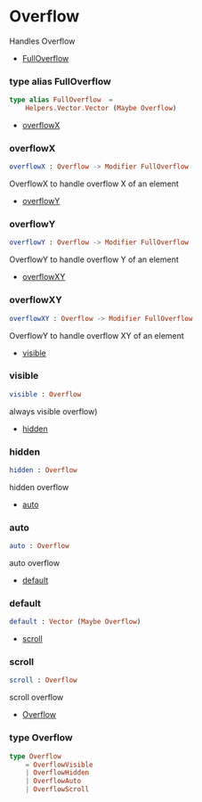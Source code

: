 # Overflow

Handles Overflow

- [FullOverflow](#fulloverflow)

### **type alias FullOverflow**
```elm
type alias FullOverflow  =  
    Helpers.Vector.Vector (Maybe Overflow)
```


- [overflowX](#overflowx)

### **overflowX**
```elm
overflowX : Overflow -> Modifier FullOverflow

```

OverflowX to handle overflow X of an element
- [overflowY](#overflowy)

### **overflowY**
```elm
overflowY : Overflow -> Modifier FullOverflow

```

OverflowY to handle overflow Y of an element
- [overflowXY](#overflowxy)

### **overflowXY**
```elm
overflowXY : Overflow -> Modifier FullOverflow

```

OverflowY to handle overflow XY of an element
- [visible](#visible)

### **visible**
```elm
visible : Overflow

```

always visible overflow)
- [hidden](#hidden)

### **hidden**
```elm
hidden : Overflow

```

hidden overflow
- [auto](#auto)

### **auto**
```elm
auto : Overflow

```

auto overflow
- [default](#default)

### **default**
```elm
default : Vector (Maybe Overflow)

```


- [scroll](#scroll)

### **scroll**
```elm
scroll : Overflow

```

scroll overflow
- [Overflow](#overflow)

### **type Overflow**
```elm
type Overflow   
    = OverflowVisible   
    | OverflowHidden   
    | OverflowAuto   
    | OverflowScroll 
```



